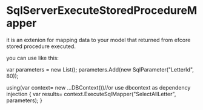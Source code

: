 # SqlServerExecuteStoredProcedureMapper
it is an extenion for mapping data to your model that returned from efcore stored procedure executed.


you can use like this:


var parameters = new List<SqlParameter>();
parameters.Add(new SqlParameter("LetterId", 80));          

using(var context= new ...DBContext())//or use dbcontext as dependency injection
{
var results= context.ExecuteSqlMapper<DabirName>("SelectAllLetter", parameters);
}

